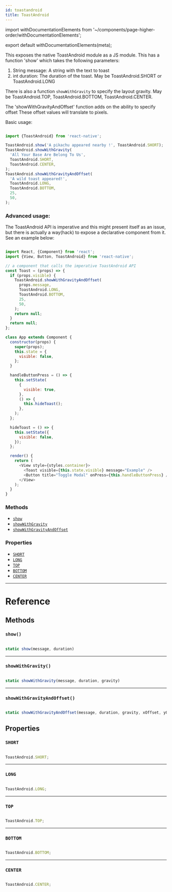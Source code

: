 ```yaml
---
id: toastandroid
title: ToastAndroid
---
```


import withDocumentationElements from '~/components/page-higher-order/withDocumentationElements';

export default withDocumentationElements(meta);

This exposes the native ToastAndroid module as a JS module. This has a function 'show' which takes the following parameters:

1. String message: A string with the text to toast
2. int duration: The duration of the toast. May be ToastAndroid.SHORT or ToastAndroid.LONG

There is also a function `showWithGravity` to specify the layout gravity. May be ToastAndroid.TOP, ToastAndroid.BOTTOM, ToastAndroid.CENTER.

The 'showWithGravityAndOffset' function adds on the ability to specify offset These offset values will translate to pixels.

Basic usage:


```javascript

import {ToastAndroid} from 'react-native';

ToastAndroid.show('A pikachu appeared nearby !', ToastAndroid.SHORT);
ToastAndroid.showWithGravity(
  'All Your Base Are Belong To Us',
  ToastAndroid.SHORT,
  ToastAndroid.CENTER,
);
ToastAndroid.showWithGravityAndOffset(
  'A wild toast appeared!',
  ToastAndroid.LONG,
  ToastAndroid.BOTTOM,
  25,
  50,
);

```


### Advanced usage:

The ToastAndroid API is imperative and this might present itself as an issue, but there is actually a way(hack) to expose a declarative component from it. See an example below:


```javascript

import React, {Component} from 'react';
import {View, Button, ToastAndroid} from 'react-native';

// a component that calls the imperative ToastAndroid API
const Toast = (props) => {
  if (props.visible) {
    ToastAndroid.showWithGravityAndOffset(
      props.message,
      ToastAndroid.LONG,
      ToastAndroid.BOTTOM,
      25,
      50,
    );
    return null;
  }
  return null;
};

class App extends Component {
  constructor(props) {
    super(props);
    this.state = {
      visible: false,
    };
  }

  handleButtonPress = () => {
    this.setState(
      {
        visible: true,
      },
      () => {
        this.hideToast();
      },
    );
  };

  hideToast = () => {
    this.setState({
      visible: false,
    });
  };

  render() {
    return (
      <View style={styles.container}>
        <Toast visible={this.state.visible} message="Example" />
        <Button title="Toggle Modal" onPress={this.handleButtonPress} />
      </View>
    );
  }
}

```


### Methods

* [`show`](../toastandroid/#show)
* [`showWithGravity`](../toastandroid/#showwithgravity)
* [`showWithGravityAndOffset`](../toastandroid/#showwithgravityandoffset)

### Properties

* [`SHORT`](../toastandroid/#short)
* [`LONG`](../toastandroid/#long)
* [`TOP`](../toastandroid/#top)
* [`BOTTOM`](../toastandroid/#bottom)
* [`CENTER`](../toastandroid/#center)

---

# Reference

## Methods

### `show()`


```javascript

static show(message, duration)

```


---

### `showWithGravity()`


```javascript

static showWithGravity(message, duration, gravity)

```


---

### `showWithGravityAndOffset()`


```javascript

static showWithGravityAndOffset(message, duration, gravity, xOffset, yOffset)

```


## Properties

### `SHORT`


```javascript

ToastAndroid.SHORT;

```


---

### `LONG`


```javascript

ToastAndroid.LONG;

```


---

### `TOP`


```javascript

ToastAndroid.TOP;

```


---

### `BOTTOM`


```javascript

ToastAndroid.BOTTOM;

```


---

### `CENTER`


```javascript

ToastAndroid.CENTER;

```



